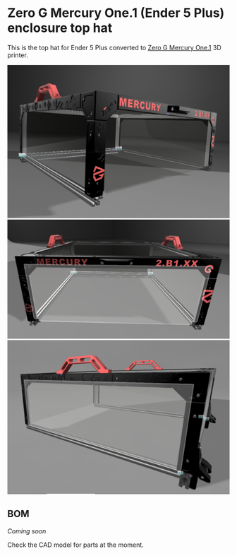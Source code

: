 # Zero G Mercury One.1 (Ender 5 Plus) enclosure top hat

This is the top hat for Ender 5 Plus converted to [Zero G Mercury One.1](https://github.com/ZeroGDesign/Mercury/tree/BETA1.0.1) 3D printer.

![photo](images/enc01.png)
![front view](images/enc02.png)
![back view](images/enc03.png)

## BOM

*Coming soon*

Check the CAD model for parts at the moment.
